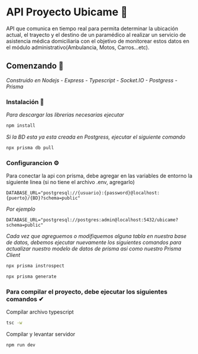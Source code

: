 # API Proyecto Ubicame 📌

API que comunica en tiempo real para permita determinar la ubicación actual, el trayecto y el destino de un paramédico al realizar un servicio de asistencia médica domiciliaria con el objetivo de monitorear estos datos en el módulo administrativo(Ambulancia, Motos, Carros...etc).

## Comenzando 🚀

_Construido en Nodejs - Express - Typescript - Socket.IO - Postgress - Prisma_

### Instalación 🔧

_Para descargar las librerias necesarias ejecutar_
```bash
npm install
```

_Si la BD esta ya esta creada en Postgress, ejecutar el siguiente comando_

```bash
npx prisma db pull
```

### Configurancion ⚙

Para conectar la api con prisma, debe agregar en las variables de entorno la siguiente linea (si no tiene el archivo .env, agregarlo)

```
DATABASE_URL="postgresql://{usuario}:{password}@localhost:{puerto}/{BD}?schema=public"
```

_Por ejemplo_
```
DATABASE_URL="postgresql://postgres:admin@localhost:5432/ubicame?schema=public"
```

_Cada vez que agreguemos o modifiquemos alguna tabla en nuestra base de datos, debemos ejecutar nuevamente los siguientes comandos para actualizar nuestro modelo de datos de prisma asi como nuestro Prisma Client_
```bash
npx prisma instrospect
```

```bash
npx prisma generate 
```
### Para compilar el proyecto, debe ejecutar los siguientes comandos ✔

Compilar archivo typescript
```bash
tsc -w
```

Compilar y levantar servidor
```bash
npm run dev
```
